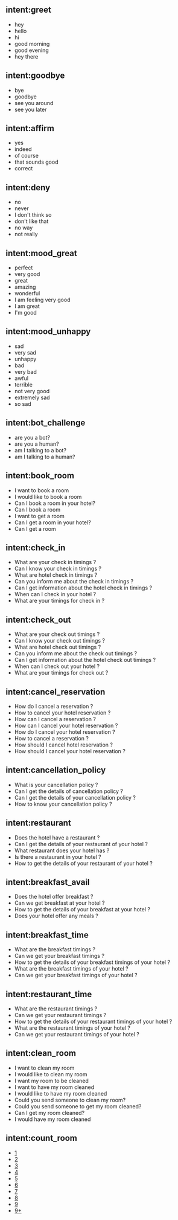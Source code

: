 ## intent:greet
- hey
- hello
- hi
- good morning
- good evening
- hey there

## intent:goodbye
- bye
- goodbye
- see you around
- see you later

## intent:affirm
- yes
- indeed
- of course
- that sounds good
- correct

## intent:deny
- no
- never
- I don't think so
- don't like that
- no way
- not really

## intent:mood_great
- perfect
- very good
- great
- amazing
- wonderful
- I am feeling very good
- I am great
- I'm good

## intent:mood_unhappy
- sad
- very sad
- unhappy
- bad
- very bad
- awful
- terrible
- not very good
- extremely sad
- so sad

## intent:bot_challenge
- are you a bot?
- are you a human?
- am I talking to a bot?
- am I talking to a human?

## intent:book_room
- I want to book a room
- I would like to book a room
- Can I book a room in your hotel?
- Can I book a room
- I want to get a room
- Can I get a room in your hotel?
- Can I get a room

## intent:check_in
- What are your check in timings ?
- Can I know your check in timings ?
- What are hotel check in timings ?
- Can you inform me about the check in timings ?
- Can I get information about the hotel check in timings ?
- When can I check in your hotel ?
- What are your timings for check in ?

## intent:check_out
- What are your check out timings ?
- Can I know your check out timings ?
- What are hotel check out timings ?
- Can you inform me about the check out timings ?
- Can I get information about the hotel check out timings ?
- When can I check out your hotel ?
- What are your timings for check out ?

## intent:cancel_reservation
- How do I cancel a reservation ?
- How to cancel your hotel reservation ?
- How can I cancel a reservation ?
- How can I cancel your hotel reservation  ?
- How do I cancel your hotel reservation ?
- How to cancel a reservation ?
- How should I cancel hotel reservation ?
- How should I cancel your hotel reservation ?

## intent:cancellation_policy
- What is your cancellation policy ?
- Can I get the details of cancellation policy ?
- Can I get the details of your cancellation policy ?
- How to know your cancellation policy ?

## intent:restaurant
- Does the hotel have a restaurant ?
- Can I get the details of your restaurant of your hotel ?
- What restaurant does your hotel has ?
- Is there a restaurant in your hotel ?
- How to get the details of your restaurant of your hotel ?

## intent:breakfast_avail
- Does the hotel offer breakfast ?
- Can we get breakfast at your hotel ?
- How to get the details of your breakfast at your hotel ?
- Does your hotel offer any meals ?

## intent:breakfast_time
- What are the breakfast timings ?
- Can we get your breakfast timings ?
- How to get the details of your breakfast timings of your hotel ?
- What are the breakfast timings of your hotel ?
- Can we get your breakfast timings of your hotel ?


## intent:restaurant_time
- What are the restaurant timings ?
- Can we get your restaurant timings ?
- How to get the details of your restaurant timings of your hotel ?
- What are the restaurant timings of your hotel ?
- Can we get your restaurant timings of your hotel ?

## intent:clean_room
- I want to clean my room
- I would like to clean my room
- I want my room to be cleaned
- I want to have my room cleaned
- I would like to have my room cleaned 
- Could you send someone to clean my room?
- Could you send someone to get my room cleaned?
- Can I get my room cleaned?
- I would have my room cleaned 

## intent:count_room
- [1](count)
- [2](count)
- [3](count)
- [4](count)
- [5](count)
- [6](count)
- [7](count) 
- [8](count)
- [9](count)
- [9+](count)
